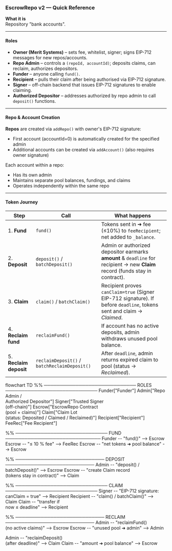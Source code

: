 ### EscrowRepo v2 — Quick Reference

**What it is**  
Repository "bank accounts".

---

#### Roles

- **Owner (Merit Systems)** – sets fee, whitelist, signer; signs EIP-712 messages for new repos/accounts.
- **Repo Admin** – controls a `(repoId, accountId)`; deposits claims, can reclaim, authorizes depositors.
- **Funder** – anyone calling `fund()`.
- **Recipient** – pulls their claim after being authorised via EIP-712 signature.
- **Signer** – off-chain backend that issues EIP-712 signatures to enable claiming.
- **Authorized Depositor** – addresses authorized by repo admin to call `deposit()` functions.

---

#### Repo & Account Creation

**Repos** are created via `addRepo()` with owner's EIP-712 signature:

- First account (accountId=0) is automatically created for the specified admin
- Additional accounts can be created via `addAccount()` (also requires owner signature)

Each account within a repo:

- Has its own admin
- Maintains separate pool balances, fundings, and claims
- Operates independently within the same repo

---

#### Token Journey

| Step                   | Call                                         | What happens                                                                                                                  |
| ---------------------- | -------------------------------------------- | ----------------------------------------------------------------------------------------------------------------------------- |
| 1. **Fund**            | `fund()`                                     | Tokens sent in ➜ fee (≤10%) to `feeRecipient`; net added to `_balance`.                                                       |
| 2. **Deposit**         | `deposit()` / `batchDeposit()`               | Admin or authorized depositor earmarks **amount** & `deadline` for recipient → new **Claim** record (funds stay in contract). |
| 3. **Claim**           | `claim()` / `batchClaim()`                   | Recipient proves `canClaim=true` (Signer EIP-712 signature). If before `deadline`, tokens sent and claim → _Claimed_.         |
| 4. **Reclaim fund**    | `reclaimFund()`                              | If account has no active deposits, admin withdraws unused pool balance.                                                       |
| 5. **Reclaim deposit** | `reclaimDeposit()` / `batchReclaimDeposit()` | After `deadline`, admin returns expired claim to pool (status → _Reclaimed_).                                                 |

flowchart TD
%% ───────────────────────────── ROLES ─────────────────────────────
Funder["Funder"]
Admin["Repo Admin /<br>Authorized Depositor"]
Signer["Trusted Signer<br>(off-chain)"]
Escrow["EscrowRepo Contract<br>(pool + claims)"]
Claim["Claim Lot<br>(status: Deposited / Claimed / Reclaimed)"]
Recipient["Recipient"]
FeeRec["Fee Recipient"]

%% ───────────────────────────── FUND ──────────────────────────────
Funder -- "fund()" --> Escrow
Escrow -- "≤ 10 % fee" --> FeeRec
Escrow -- "net tokens ➜ pool balance" --> Escrow

%% ──────────────────────────── DEPOSIT ────────────────────────────
Admin -- "deposit() / batchDeposit()" --> Escrow
Escrow -- "create Claim record<br>(tokens stay in contract)" --> Claim

%% ───────────────────────────── CLAIM ─────────────────────────────
Signer -- "EIP-712 signature:<br>canClaim = true" --> Recipient
Recipient -- "claim() / batchClaim()" --> Claim
Claim -- "transfer if<br>now ≤ deadline" --> Recipient

%% ──────────────────────────── RECLAIM ────────────────────────────
Admin -- "reclaimFund()<br>(no active claims)" --> Escrow
Escrow -- "unused pool ➜ admin" --> Admin

Admin -- "reclaimDeposit()<br>(after deadline)" --> Claim
Claim -- "amount ➜ pool balance" --> Escrow
